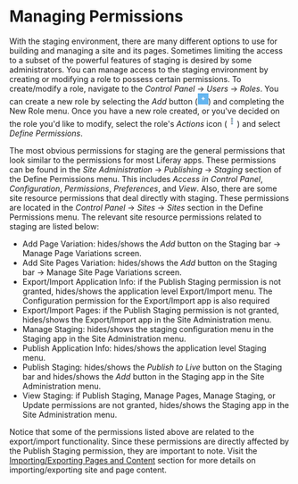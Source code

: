 # Managing Permissions [](id=managing-permissions)

With the staging environment, there are many different options to use for
building and managing a site and its pages. Sometimes limiting the access to
a subset of the powerful features of staging is desired by some administrators.
You can manage access to the staging environment by creating or modifying a role
to possess certain permissions. To create/modify a role, navigate to the
*Control Panel* &rarr; *Users* &rarr; *Roles*. You can create a new role by
selecting the *Add* button (![Add](../../../images/icon-add.png)) and completing
the New Role menu. Once you have a new role created, or you've decided on the
role you'd like to modify, select the role's *Actions* icon
(![Actions](../../../images/icon-actions.png)) and select *Define Permissions*.

The most obvious permissions for staging are the general permissions that look
similar to the permissions for most Liferay apps. These permissions can be found
in the *Site Administration* &rarr; *Publishing* &rarr; *Staging* section of the
Define Permissions menu. This includes *Access in Control Panel*,
*Configuration*, *Permissions*, *Preferences*, and *View*. Also, there are some
site resource permissions that deal directly with staging. These permissions are
located in the *Control Panel* &rarr; *Sites* &rarr; *Sites* section in the
Define Permissions menu. The relevant site resource permissions related to
staging are listed below:

- Add Page Variation: hides/shows the *Add* button on the Staging bar &rarr;
  Manage Page Variations screen.
- Add Site Pages Variation: hides/shows the *Add* button on the Staging bar
  &rarr; Manage Site Page Variations screen.
- Export/Import Application Info: if the Publish Staging permission is not
  granted, hides/shows the application level Export/Import menu. The
  Configuration permission for the Export/Import app is also required
- Export/Import Pages: if the Publish Staging permission is not granted,
  hides/shows the Export/Import app in the Site Administration menu.
- Manage Staging: hides/shows the staging configuration menu in the Staging app
  in the Site Administration menu.
- Publish Application Info: hides/shows the application level Staging menu.
- Publish Staging: hides/shows the *Publish to Live* button on the Staging bar
  and hides/shows the *Add* button in the Staging app in the Site Administration
  menu.
- View Staging: if Publish Staging, Manage Pages, Manage Staging, or Update
  permissions are not granted, hides/shows the Staging app in the Site
  Administration menu.

Notice that some of the permissions listed above are related to the
export/import functionality. Since these permissions are directly affected by
the Publish Staging permission, they are important to note. Visit the
[Importing/Exporting Pages and Content](/discover/portal/-/knowledge_base/7-0/importing-exporting-pages-and-content)
section for more details on importing/exporting site and page content.